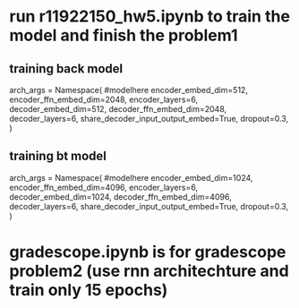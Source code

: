 # run r11922150_hw5.ipynb to train the model and finish the problem1
## training back model
arch_args = Namespace( #modelhere
    encoder_embed_dim=512,
    encoder_ffn_embed_dim=2048,
    encoder_layers=6,
    decoder_embed_dim=512,
    decoder_ffn_embed_dim=2048,
    decoder_layers=6,
    share_decoder_input_output_embed=True,
    dropout=0.3,
)
## training bt model 
arch_args = Namespace( #modelhere
    encoder_embed_dim=1024,
    encoder_ffn_embed_dim=4096,
    encoder_layers=6,
    decoder_embed_dim=1024,
    decoder_ffn_embed_dim=4096,
    decoder_layers=6,
    share_decoder_input_output_embed=True,
    dropout=0.3,
)
# gradescope.ipynb is for gradescope problem2 (use rnn architechture and train only 15 epochs) 